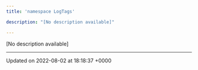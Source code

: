 ```yaml
---
title: 'namespace LogTags'

description: "[No description available]"

---
```







[No description available]






-------------------------------

Updated on 2022-08-02 at 18:18:37 +0000